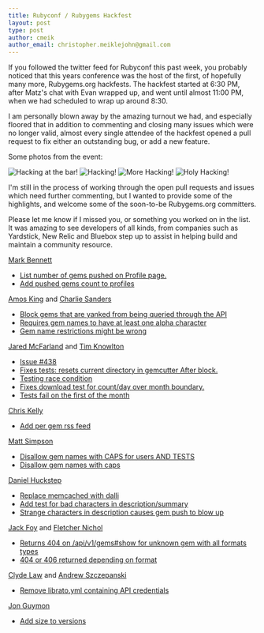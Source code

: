 ```yaml
---
title: Rubyconf / Rubygems Hackfest
layout: post
type: post
author: cmeik
author_email: christopher.meiklejohn@gmail.com
---
```


If you followed the twitter feed for Rubyconf this past week, you
probably noticed that this years conference was the host of the first, of
hopefully many more, Rubygems.org hackfests.  The hackfest started at
6:30 PM, after Matz's chat with Evan wrapped up, and went until almost
11:00 PM, when we had scheduled to wrap up around 8:30.

I am personally blown away by the amazing turnout we had, and especially
floored that in addition to commenting and closing many issues which
were no longer valid, almost every single attendee of the hackfest
opened a pull request to fix either an outstanding bug, or add a new
feature.

Some photos from the event:

![Hacking at the bar!](https://pbs.twimg.com/media/A61IcDFCUAEImDl.jpg:medium)
![Hacking!](https://pbs.twimg.com/media/A60S2muCYAEJrdq.jpg:medium)
![More Hacking!](https://pbs.twimg.com/media/A61InubCEAAtGP5.jpg:medium)
![Holy Hacking!](https://pbs.twimg.com/media/A60RvRxCYAEhg0Z.jpg:medium)

I'm still in the process of working through the open pull requests and
issues which need further commenting, but I wanted to provide some of
the highlights, and welcome some of the soon-to-be Rubygems.org committers.

Please let me know if I missed you, or something you worked on in the list.
It was amazing to see developers of all kinds, from companies such
as Yardstick, New Relic and Bluebox step up to assist in helping build
and maintain a community resource.

[Mark Bennett](https://github.com/markbennett)

* [List number of gems pushed on Profile page.](https://github.com/rubygems/rubygems.org/issues/261)
* [Add pushed gems count to profiles](https://github.com/rubygems/rubygems.org/pull/478)

[Amos King](https://github.com/adkron) and
[Charlie Sanders](https://github.com/sandersch)

* [Block gems that are yanked from being queried through the API](https://github.com/rubygems/rubygems.org/issues/406)
* [Requires gem names to have at least one alpha character](https://github.com/rubygems/rubygems.org/pull/476)
* [Gem name restrictions might be wrong](https://github.com/rubygems/rubygems.org/issues/426)

[Jared McFarland](https://github.com/jaredonline) and
[Tim Knowlton](https://github.com/mildmojo)

* [Issue #438](https://github.com/rubygems/rubygems.org/pull/474)
* [Fixes tests: resets current directory in gemcutter After block.](https://github.com/rubygems/rubygems.org/pull/485)
* [Testing race condition](https://github.com/rubygems/rubygems.org/issues/438)
* [Fixes download test for count/day over month boundary.](https://github.com/rubygems/rubygems.org/pull/477)
* [Tests fail on the first of the month](https://github.com/rubygems/rubygems.org/issues/465)

[Chris Kelly](https://github.com/amateurhuman)

* [Add per gem rss feed](https://github.com/rubygems/rubygems.org/pull/479)

[Matt Simpson](https://github.com/coffeencoke)

* [Disallow gem names with CAPS for users AND TESTS](https://github.com/rubygems/rubygems.org/pull/451)
* [Disallow gem names with caps](https://github.com/rubygems/rubygems.org/pull/481)

[Daniel Huckstep](https://github.com/darkhelmet)

* [Replace memcached with dalli](https://github.com/rubygems/rubygems.org/pull/473)
* [Add test for bad characters in description/summary](https://github.com/rubygems/rubygems.org/pull/483)
* [Strange characters in description causes gem push to blow up](https://github.com/rubygems/rubygems.org/issues/275)

[Jack Foy](https://github.com/jfoy) and
[Fletcher Nichol](https://github.com/fnichol)

* [Returns 404 on /api/v1/gems#show for unknown gem with all formats types](https://github.com/rubygems/rubygems.org/pull/482)
* [404 or 406 returned depending on format](https://github.com/rubygems/rubygems.org/issues/443)

[Clyde Law](https://github.com/Skipants) and
[Andrew Szczepanski](https://github.com/Umofomia)

* [Remove librato.yml containing API credentials](https://github.com/rubygems/rubygems.org/pull/480)

[Jon Guymon](https://github.com/gnarg)

* [Add size to versions](https://github.com/rubygems/rubygems.org/pull/484)
